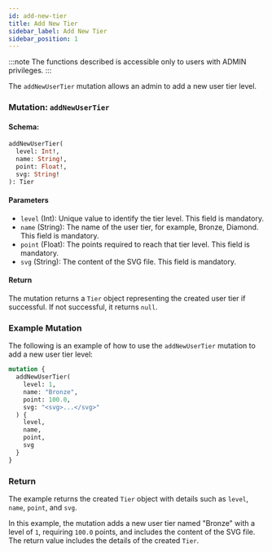```yaml
---
id: add-new-tier
title: Add New Tier
sidebar_label: Add New Tier
sidebar_position: 1
---
```


:::note
The functions described is accessible only to users with ADMIN privileges.
:::

The `addNewUserTier` mutation allows an admin to add a new user tier level.

### Mutation: `addNewUserTier`

#### Schema:
```graphql
addNewUserTier(
  level: Int!,
  name: String!,
  point: Float!,
  svg: String!
): Tier
```

#### Parameters

- `level` (Int): Unique value to identify the tier level. This field is mandatory.
- `name` (String): The name of the user tier, for example, Bronze, Diamond. This field is mandatory.
- `point` (Float): The points required to reach that tier level. This field is mandatory.
- `svg` (String): The content of the SVG file. This field is mandatory.

#### Return

The mutation returns a `Tier` object representing the created user tier if successful. If not successful, it returns `null`.

### Example Mutation

The following is an example of how to use the `addNewUserTier` mutation to add a new user tier level:

```graphql
mutation {
  addNewUserTier(
    level: 1,
    name: "Bronze",
    point: 100.0,
    svg: "<svg>...</svg>"
  ) {
    level,
    name,
    point,
    svg
  }
}
```

### Return

The example returns the created `Tier` object with details such as `level`, `name`, `point`, and `svg`.

In this example, the mutation adds a new user tier named "Bronze" with a level of `1`, requiring `100.0` points, and includes the content of the SVG file. The return value includes the details of the created `Tier`.